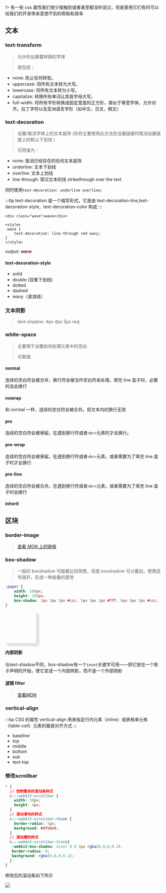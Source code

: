 !> 有一些 css 属性我们很少接触到或者甚至都没听说过，但是善用它们有时可以给我们的开发带来意想不到的帮助和效率

## 文本

### text-transform

> 允许你设置要转换的字体
>
> 值包括：

-   none: 防止任何转型。
-   uppercase: 将所有文本转为大写。
-   lowercase: 将所有文本转为小写。
-   capitalize: 转换所有单词让其首字母大写。
-   full-width: 将所有字形转换成固定宽度的正方形，类似于等宽字体，允许对齐。拉丁字符以及亚洲语言字形（如中文，日文，韩文）

### text-decoration

> 设置/取消字体上的文本装饰 (你将主要使用此方法在设置链接时取消设置链接上的默认下划线 )
>
> 可用值为：

-   none: 取消已经存在的任何文本装饰
-   underline: 文本下划线
-   overline: 文本上划线
-   line-through: 穿过文本的线 strikethrough over the text

同时使用`text-decoration: underline overline;`

:::tip
text-decoration 是一个缩写形式，它是由 text-decoration-line,text-decoration-style，text-decoration-color 构成
:::

```
<div class="wave">wave</div>

<style>
.wave {
    text-decoration: line-through red wavy;
}
</style>
```

output: <span class="wave">wave</span>

<style>
.wave {
    text-decoration: line-through red wavy;
}
.paper {
	width: 100px;
  height: 100px;
  box-shadow: 3px 3px 5px #ccc,
    5px 5px 1px #fff,
  8px 8px 5px #ccc;
}
</style>

#### text-decoration-style

-   solid
-   double (双重下划线)
-   dotted
-   dashed
-   wavy（波浪线）

### 文本阴影

> text-shadow: 4px 4px 5px red;

### white-space

> 主要用于设置如何处理元素中的空白
>
> 可取值

#### normal

连续的空白符会被合并，换行符会被当作空白符来处理。填充 line 盒子时，必要的话会换行

#### nowrap

和 normal 一样，连续的空白符会被合并。但文本内的换行无效

#### pre

连续的空白符会被保留。在遇到换行符或者`<br>`元素时才会换行。

#### pre-wrap

连续的空白符会被保留。在遇到换行符或者`<br>`元素，或者需要为了填充 line 盒子时才会换行

#### pre-line

连续的空白符会被合并。在遇到换行符或者`<br>`元素，或者需要为了填充 line 盒子时会换行

#### inherit

## 区块

### border-image

> [查看 MDN 上的链接](https://developer.mozilla.org/zh-CN/docs/Learn/CSS/Styling_boxes/Borders)

### box-shadow

> 一般的 boxshadow 可能都比较熟悉，但是 boxshadow 可以叠加，使用逗号隔开，形成一种层叠的感觉

```css
.paper {
	width: 100px;
	height: 100px;
	box-shadow: 3px 3px 5px #ccc, 5px 5px 1px #fff, 8px 8px 5px #ccc;
}
```

<div class="paper"></div>

#### 内部阴影

与text-shadow不同，box-shadow有一个`inset`关键字可用——把它放在一个影子声明的开始，使它变成一个内部阴影，而不是一个外部阴影

#### 滤镜 filter

> [查看MDN](https://developer.mozilla.org/zh-CN/docs/Learn/CSS/Styling_boxes/Advanced_box_effects)

### vertical-align

:::tip
CSS 的属性 vertical-align 用来指定行内元素（inline）或表格单元格（table-cell）元素的垂直对齐方式
:::

* baseline
* top
* middle
* bottom
* sub
* text-top

### 修改scrollbar

```css
* {
  // 控制整体的滚动条样式
  &::-webkit-scrollbar {
    width: 10px;
    height: 4px;
  }
  // 滚动滑块的样式
  &::-webkit-scrollbar-thumb {
    border-radius: 5px;
    background: #dfe6e9;
  }
  // 滚动槽的样式
  &::-webkit-scrollbar-track{
   -webkit-box-shadow: inset 0 0 5px rgba(0,0,0,0.2);
   border-radius: 0;
   background: rgba(0,0,0,0.1);
  }
}
```

修改后的滚动条如下所示

![](http://ww1.sinaimg.cn/large/006tNc79ly1g4pa7140sej301t0cb0sk.jpg)